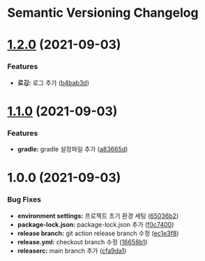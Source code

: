 # Semantic Versioning Changelog

# [1.2.0](https://github.com/kihyun-yang/convention-template/compare/v1.1.0...v1.2.0) (2021-09-03)


### Features

* **로깅:** 로그 추가 ([b4bab3d](https://github.com/kihyun-yang/convention-template/commit/b4bab3dc5db587885cf1f22fd7b64f6630726c68))

# [1.1.0](https://github.com/kihyun-yang/convention-template/compare/v1.0.0...v1.1.0) (2021-09-03)


### Features

* **gradle:** gradle 설정파일 추가 ([a83665d](https://github.com/kihyun-yang/convention-template/commit/a83665d425fae56115ceec22266f30ce7f22b304))

# 1.0.0 (2021-09-03)


### Bug Fixes

* **environment settings:** 프로젝트 초기 환경 세팅 ([65036b2](https://github.com/kihyun-yang/convention-template/commit/65036b2c62c32961764dc1ac4c7902adeb5b2721))
* **package-lock.json:** package-lock.json 추가 ([f0c7400](https://github.com/kihyun-yang/convention-template/commit/f0c7400e943bc5e314ee7e2e776b4e4942dc0e30))
* **release branch:** git action release branch 수정 ([ec1e3f8](https://github.com/kihyun-yang/convention-template/commit/ec1e3f8763d13ca92121bd1c27e418c20ed93fe5))
* **release.yml:** checkout branch 수정 ([16658b1](https://github.com/kihyun-yang/convention-template/commit/16658b195432ae7a28d15ca2ea581b5ee95835d9))
* **releaserc:** main branch 추가 ([cfa9da1](https://github.com/kihyun-yang/convention-template/commit/cfa9da13c521f204c8239058dae9df66d50f5b14))

